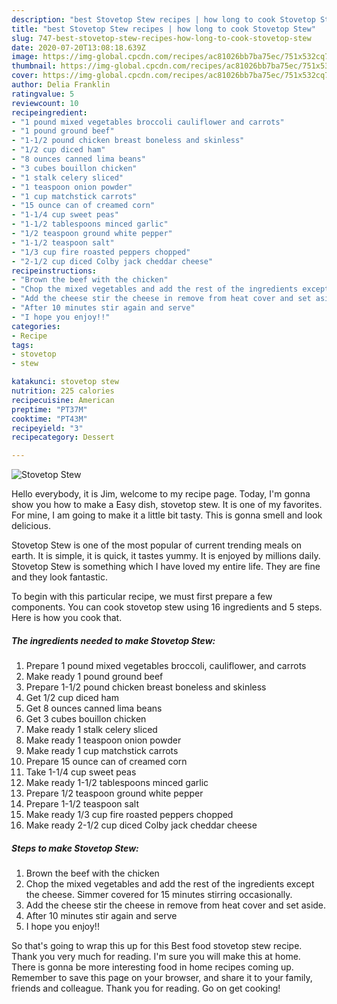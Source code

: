 ```yaml
---
description: "best Stovetop Stew recipes | how long to cook Stovetop Stew"
title: "best Stovetop Stew recipes | how long to cook Stovetop Stew"
slug: 747-best-stovetop-stew-recipes-how-long-to-cook-stovetop-stew
date: 2020-07-20T13:08:18.639Z
image: https://img-global.cpcdn.com/recipes/ac81026bb7ba75ec/751x532cq70/stovetop-stew-recipe-main-photo.jpg
thumbnail: https://img-global.cpcdn.com/recipes/ac81026bb7ba75ec/751x532cq70/stovetop-stew-recipe-main-photo.jpg
cover: https://img-global.cpcdn.com/recipes/ac81026bb7ba75ec/751x532cq70/stovetop-stew-recipe-main-photo.jpg
author: Delia Franklin
ratingvalue: 5
reviewcount: 10
recipeingredient:
- "1 pound mixed vegetables broccoli cauliflower and carrots"
- "1 pound ground beef"
- "1-1/2 pound chicken breast boneless and skinless"
- "1/2 cup diced ham"
- "8 ounces canned lima beans"
- "3 cubes bouillon chicken"
- "1 stalk celery sliced"
- "1 teaspoon onion powder"
- "1 cup matchstick carrots"
- "15 ounce can of creamed corn"
- "1-1/4 cup sweet peas"
- "1-1/2 tablespoons minced garlic"
- "1/2 teaspoon ground white pepper"
- "1-1/2 teaspoon salt"
- "1/3 cup fire roasted peppers chopped"
- "2-1/2 cup diced Colby jack cheddar cheese"
recipeinstructions:
- "Brown the beef with the chicken"
- "Chop the mixed vegetables and add the rest of the ingredients except the cheese. Simmer covered for 15 minutes stirring occasionally."
- "Add the cheese stir the cheese in remove from heat cover and set aside."
- "After 10 minutes stir again and serve"
- "I hope you enjoy!!"
categories:
- Recipe
tags:
- stovetop
- stew

katakunci: stovetop stew 
nutrition: 225 calories
recipecuisine: American
preptime: "PT37M"
cooktime: "PT43M"
recipeyield: "3"
recipecategory: Dessert

---
```



![Stovetop Stew](https://img-global.cpcdn.com/recipes/ac81026bb7ba75ec/751x532cq70/stovetop-stew-recipe-main-photo.jpg)

Hello everybody, it is Jim, welcome to my recipe page. Today, I'm gonna show you how to make a Easy dish, stovetop stew. It is one of my favorites. For mine, I am going to make it a little bit tasty. This is gonna smell and look delicious.

Stovetop Stew is one of the most popular of current trending meals on earth. It is simple, it is quick, it tastes yummy. It is enjoyed by millions daily. Stovetop Stew is something which I have loved my entire life. They are fine and they look fantastic.




To begin with this particular recipe, we must first prepare a few components. You can cook stovetop stew using 16 ingredients and 5 steps. Here is how you cook that.

<!--inarticleads1-->

##### The ingredients needed to make Stovetop Stew:

1. Prepare 1 pound mixed vegetables broccoli, cauliflower, and carrots
1. Make ready 1 pound ground beef
1. Prepare 1-1/2 pound chicken breast boneless and skinless
1. Get 1/2 cup diced ham
1. Get 8 ounces canned lima beans
1. Get 3 cubes bouillon chicken
1. Make ready 1 stalk celery sliced
1. Make ready 1 teaspoon onion powder
1. Make ready 1 cup matchstick carrots
1. Prepare 15 ounce can of creamed corn
1. Take 1-1/4 cup sweet peas
1. Make ready 1-1/2 tablespoons minced garlic
1. Prepare 1/2 teaspoon ground white pepper
1. Prepare 1-1/2 teaspoon salt
1. Make ready 1/3 cup fire roasted peppers chopped
1. Make ready 2-1/2 cup diced Colby jack cheddar cheese




<!--inarticleads2-->

##### Steps to make Stovetop Stew:

1. Brown the beef with the chicken
1. Chop the mixed vegetables and add the rest of the ingredients except the cheese. Simmer covered for 15 minutes stirring occasionally.
1. Add the cheese stir the cheese in remove from heat cover and set aside.
1. After 10 minutes stir again and serve
1. I hope you enjoy!!




So that's going to wrap this up for this Best food stovetop stew recipe. Thank you very much for reading. I'm sure you will make this at home. There is gonna be more interesting food in home recipes coming up. Remember to save this page on your browser, and share it to your family, friends and colleague. Thank you for reading. Go on get cooking!
